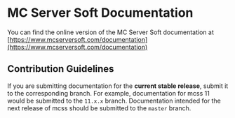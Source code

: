 # MC Server Soft Documentation

You can find the online version of the MC Server Soft documentation at [https://www.mcserversoft.com/documentation](https://www.mcserversoft.com/documentation)

## Contribution Guidelines

If you are submitting documentation for the **current stable release**, submit it to the corresponding branch. For example, documentation for mcss 11 would be submitted to the `11.x.x` branch. Documentation intended for the next release of mcss should be submitted to the `master` branch.
